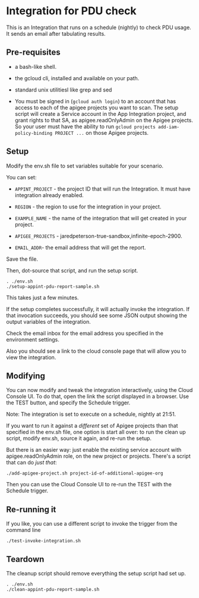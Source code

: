 # Integration for PDU check

This is an Integration that runs on a schedule (nightly) to check PDU usage.
It sends an email after tabulating results.


## Pre-requisites

- a bash-like shell.

- the gcloud cli, installed and available on your path.

- standard unix utilitiesl like grep and sed

- You must be signed in (`gcloud auth login`) to an account that
  has access to each of the apigee projects you want to scan.
  The setup script will create a Service account in the
  App Integration project, and grant rights to that SA,
  as apigee.readOnlyAdmin on the Apigee projects.
  So your user must have the ability to run
  `gcloud projects add-iam-policy-binding PROJECT ...`
  on those Apigee projects.


## Setup

Modify the env.sh file to set variables suitable for your scenario.

You can set:
- `APPINT_PROJECT` - the project ID that will run the Integration. It must have integration already enabled.

- `REGION` - the region to use for the integration in your project.

- `EXAMPLE_NAME` - the name of the integration that will get created in your project.

- `APIGEE_PROJECTS` - jaredpeterson-true-sandbox,infinite-epoch-2900.

- `EMAIL_ADDR`- the email address that will get the report.


Save the file.

Then, dot-source that script, and run the setup script.

```
. ./env.sh
./setup-appint-pdu-report-sample.sh
```

This takes just a few minutes.

If the setup completes successfully, it will actually invoke the integration.
If that invocation succeeds, you should see some JSON output showing the output
variables of the integration.

Check the email inbox for the email address you specified in the environment settings.

Also you should see a link to the cloud console page that will allow you to view the integration.

## Modifying

You can now modify and tweak the integration interactively, using the Cloud
Console UI. To do that, open the link the script displayed in a browser. Use
the TEST button, and specify the Schedule trigger.

Note: The integration is set to execute on a schedule, nightly at 21:51.

If you want to run it against a _different_ set of Apigee projects than that
specified in the env.sh file, one option is start all over: to run the clean up
script, modify env.sh, source it again, and re-run the setup.

But there is an easier way: just enable the existing service account with
apigee.readOnlyAdmin role, on the new project or projects. There's a script that
can do _just that_:

```
./add-apigee-project.sh project-id-of-additional-apigee-org
```

Then you can use the Cloud Console UI to re-run the TEST with the Schedule trigger.


## Re-running it

If you like, you can use a different script to invoke the trigger from the command line

```
./test-invoke-integration.sh
```

## Teardown

The cleanup script should remove everything the setup script had set up.

```
. ./env.sh
./clean-appint-pdu-report-sample.sh
```
